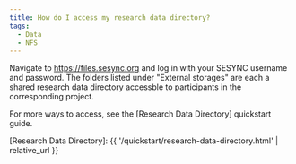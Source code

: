 ```yaml
---
title: How do I access my research data directory?
tags:
  - Data
  - NFS
---
```


Navigate to <https://files.sesync.org> and log in with your SESYNC username and
password. The folders listed under "External storages" are each a shared
research data directory accessble to participants in the corresponding project.

For more ways to access, see the [Research Data Directory] quickstart guide.

[Research Data Directory]: {{ '/quickstart/research-data-directory.html' | relative_url }}
